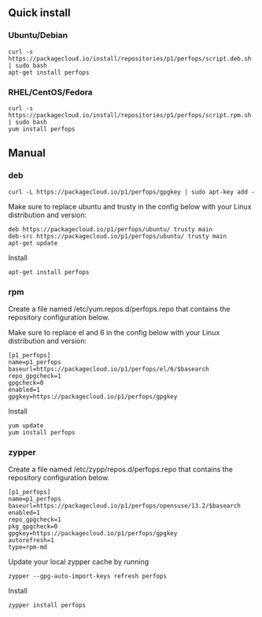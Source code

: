## Quick install

### Ubuntu/Debian

```
curl -s https://packagecloud.io/install/repositories/p1/perfops/script.deb.sh | sudo bash
apt-get install perfops
```

### RHEL/CentOS/Fedora

```
curl -s https://packagecloud.io/install/repositories/p1/perfops/script.rpm.sh | sudo bash
yum install perfops
```

## Manual

### deb

```
curl -L https://packagecloud.io/p1/perfops/gpgkey | sudo apt-key add -
```

Make sure to replace ubuntu and trusty in the config below with your Linux distribution and version:
```
deb https://packagecloud.io/p1/perfops/ubuntu/ trusty main
deb-src https://packagecloud.io/p1/perfops/ubuntu/ trusty main
apt-get update
```

Install
```
apt-get install perfops
```

### rpm

Create a file named /etc/yum.repos.d/perfops.repo that contains the repository configuration below.

Make sure to replace el and 6 in the config below with your Linux distribution and version:
```
[p1_perfops]
name=p1_perfops
baseurl=https://packagecloud.io/p1/perfops/el/6/$basearch
repo_gpgcheck=1
gpgcheck=0
enabled=1
gpgkey=https://packagecloud.io/p1/perfops/gpgkey
```

Install
```
yum update
yum install perfops
```


### zypper

Create a file named /etc/zypp/repos.d/perfops.repo that contains the repository configuration below.

```
[p1_perfops]
name=p1_perfops
baseurl=https://packagecloud.io/p1/perfops/opensuse/13.2/$basearch
enabled=1
repo_gpgcheck=1
pkg_gpgcheck=0
gpgkey=https://packagecloud.io/p1/perfops/gpgkey
autorefresh=1
type=rpm-md
```

Update your local zypper cache by running
```
zypper --gpg-auto-import-keys refresh perfops
```

Install
```
zypper install perfops
```
